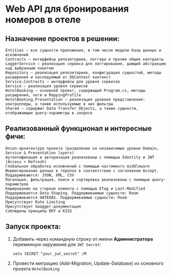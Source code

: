 # Web API для бронирования номеров в отеле
## Назначение проектов в решении:
    Entities — все сущности приложения, в том числе модели базы данных и исключений
    Contracts — интерфейсы репозиториев, логгера и прочие общие контракты
    LoggerService — реализация сервиса для логгирования, дающий абстракцию над выбранным пакетом
    Repository — реализация репозиториев, конфигурация сущностей, методы расширения и наследуемый от DbContext контекст
    Service.Contracts — интерфейсы для уровня сервисов
    Service — реализация уровня сервисов
    HotelBooking — основной проект, содержащий Program.cs, методы расширения, логи и MappingProfile
    HotelBooking.Presentation — реализация уровеня представления: контроллеры, а также используемые в них фильтры
    Shared — содержит Data Transfer Objects, а также сущности, отображающие query-параметры в запросе
## Реализованный функционал и интересные фичи:
    Onion-архитектура проекта (разделение на независимые уровни Domain, Service & Presentation layers)
    Аутентификация и авторизация реализованы с помощью Identity и JWT (Access + Refresh)
    Глобальная обработка исключений с помощью кастомного middleware
    Форматирование данных в reponse в соответствии с заголовком Accept. Поддерживаются: JSON, XML, CSV
    Пагинация, фильтрация, поиск и сортировка реализованы с помощью query-параметров
    Кеширование на стороне клиента с помощью ETag и Last-Modified
    Поддерживается Data Shaping. Поддерживаемые сущности: Room
    Поддерживается HATEOAS. Поддерживаемые сущности: Room
    Присутствует Rate Limiting
    Присутствует Swagger-документация
    Соблюдены принципы DRY и KISS
## Запуск проекта:
1. Добавить через командную строку от имени **Администратора** переменную окружения для `JWT Secret`:
   
   ```
   setx SECRET "your_jwt_secret" /M
   ```
3. Провести миграцию (Add-Migration, Update-Database) из основного проекта `HotelBooking`
